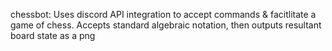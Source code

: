 chessbot: 
Uses discord API integration to accept commands & facitlitate a game of chess.
Accepts standard algebraic notation, then outputs resultant board state as a png

